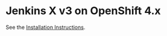 # Jenkins X v3 on OpenShift 4.x

See the [Installation Instructions](https://jenkins-x.io/docs/v3/getting-started/openshift//).



